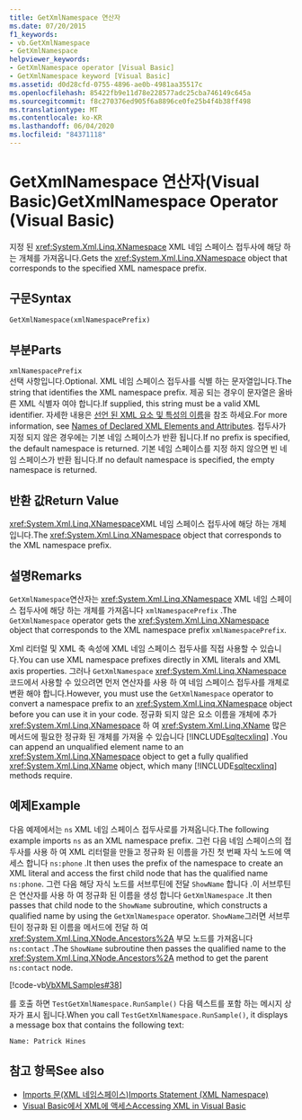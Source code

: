 ```yaml
---
title: GetXmlNamespace 연산자
ms.date: 07/20/2015
f1_keywords:
- vb.GetXmlNamespace
- GetXmlNamespace
helpviewer_keywords:
- GetXmlNamespace operator [Visual Basic]
- GetXmlNamespace keyword [Visual Basic]
ms.assetid: d0d28cfd-0755-4896-ae0b-4981aa35517c
ms.openlocfilehash: 85422fb9e11d78e228577adc25cba746149c645a
ms.sourcegitcommit: f8c270376ed905f6a8896ce0fe25b4f4b38ff498
ms.translationtype: MT
ms.contentlocale: ko-KR
ms.lasthandoff: 06/04/2020
ms.locfileid: "84371118"
---
```

# <a name="getxmlnamespace-operator-visual-basic"></a><span data-ttu-id="2a0de-102">GetXmlNamespace 연산자(Visual Basic)</span><span class="sxs-lookup"><span data-stu-id="2a0de-102">GetXmlNamespace Operator (Visual Basic)</span></span>
<span data-ttu-id="2a0de-103">지정 된 <xref:System.Xml.Linq.XNamespace> XML 네임 스페이스 접두사에 해당 하는 개체를 가져옵니다.</span><span class="sxs-lookup"><span data-stu-id="2a0de-103">Gets the <xref:System.Xml.Linq.XNamespace> object that corresponds to the specified XML namespace prefix.</span></span>  
  
## <a name="syntax"></a><span data-ttu-id="2a0de-104">구문</span><span class="sxs-lookup"><span data-stu-id="2a0de-104">Syntax</span></span>  
  
```vb  
GetXmlNamespace(xmlNamespacePrefix)  
```  
  
## <a name="parts"></a><span data-ttu-id="2a0de-105">부분</span><span class="sxs-lookup"><span data-stu-id="2a0de-105">Parts</span></span>  
 `xmlNamespacePrefix`  
 <span data-ttu-id="2a0de-106">선택 사항입니다.</span><span class="sxs-lookup"><span data-stu-id="2a0de-106">Optional.</span></span> <span data-ttu-id="2a0de-107">XML 네임 스페이스 접두사를 식별 하는 문자열입니다.</span><span class="sxs-lookup"><span data-stu-id="2a0de-107">The string that identifies the XML namespace prefix.</span></span> <span data-ttu-id="2a0de-108">제공 되는 경우이 문자열은 올바른 XML 식별자 여야 합니다.</span><span class="sxs-lookup"><span data-stu-id="2a0de-108">If supplied, this string must be a valid XML identifier.</span></span> <span data-ttu-id="2a0de-109">자세한 내용은 [선언 된 XML 요소 및 특성의 이름](../../programming-guide/language-features/xml/names-of-declared-xml-elements-and-attributes.md)을 참조 하세요.</span><span class="sxs-lookup"><span data-stu-id="2a0de-109">For more information, see [Names of Declared XML Elements and Attributes](../../programming-guide/language-features/xml/names-of-declared-xml-elements-and-attributes.md).</span></span> <span data-ttu-id="2a0de-110">접두사가 지정 되지 않은 경우에는 기본 네임 스페이스가 반환 됩니다.</span><span class="sxs-lookup"><span data-stu-id="2a0de-110">If no prefix is specified, the default namespace is returned.</span></span> <span data-ttu-id="2a0de-111">기본 네임 스페이스를 지정 하지 않으면 빈 네임 스페이스가 반환 됩니다.</span><span class="sxs-lookup"><span data-stu-id="2a0de-111">If no default namespace is specified, the empty namespace is returned.</span></span>  
  
## <a name="return-value"></a><span data-ttu-id="2a0de-112">반환 값</span><span class="sxs-lookup"><span data-stu-id="2a0de-112">Return Value</span></span>  
 <span data-ttu-id="2a0de-113"><xref:System.Xml.Linq.XNamespace>XML 네임 스페이스 접두사에 해당 하는 개체입니다.</span><span class="sxs-lookup"><span data-stu-id="2a0de-113">The <xref:System.Xml.Linq.XNamespace> object that corresponds to the XML namespace prefix.</span></span>  
  
## <a name="remarks"></a><span data-ttu-id="2a0de-114">설명</span><span class="sxs-lookup"><span data-stu-id="2a0de-114">Remarks</span></span>  
 <span data-ttu-id="2a0de-115">`GetXmlNamespace`연산자는 <xref:System.Xml.Linq.XNamespace> XML 네임 스페이스 접두사에 해당 하는 개체를 가져옵니다 `xmlNamespacePrefix` .</span><span class="sxs-lookup"><span data-stu-id="2a0de-115">The `GetXmlNamespace` operator gets the <xref:System.Xml.Linq.XNamespace> object that corresponds to the XML namespace prefix `xmlNamespacePrefix`.</span></span>  
  
 <span data-ttu-id="2a0de-116">Xml 리터럴 및 XML 축 속성에 XML 네임 스페이스 접두사를 직접 사용할 수 있습니다.</span><span class="sxs-lookup"><span data-stu-id="2a0de-116">You can use XML namespace prefixes directly in XML literals and XML axis properties.</span></span> <span data-ttu-id="2a0de-117">그러나 `GetXmlNamespace` <xref:System.Xml.Linq.XNamespace> 코드에서 사용할 수 있으려면 먼저 연산자를 사용 하 여 네임 스페이스 접두사를 개체로 변환 해야 합니다.</span><span class="sxs-lookup"><span data-stu-id="2a0de-117">However, you must use the `GetXmlNamespace` operator to convert a namespace prefix to an <xref:System.Xml.Linq.XNamespace> object before you can use it in your code.</span></span> <span data-ttu-id="2a0de-118">정규화 되지 않은 요소 이름을 개체에 추가 <xref:System.Xml.Linq.XNamespace> 하 여 <xref:System.Xml.Linq.XName> 많은 메서드에 필요한 정규화 된 개체를 가져올 수 있습니다 [!INCLUDE[sqltecxlinq](~/includes/sqltecxlinq-md.md)] .</span><span class="sxs-lookup"><span data-stu-id="2a0de-118">You can append an unqualified element name to an <xref:System.Xml.Linq.XNamespace> object to get a fully qualified <xref:System.Xml.Linq.XName> object, which many [!INCLUDE[sqltecxlinq](~/includes/sqltecxlinq-md.md)] methods require.</span></span>  
  
## <a name="example"></a><span data-ttu-id="2a0de-119">예제</span><span class="sxs-lookup"><span data-stu-id="2a0de-119">Example</span></span>  
 <span data-ttu-id="2a0de-120">다음 예제에서는 `ns` XML 네임 스페이스 접두사로를 가져옵니다.</span><span class="sxs-lookup"><span data-stu-id="2a0de-120">The following example imports `ns` as an XML namespace prefix.</span></span> <span data-ttu-id="2a0de-121">그런 다음 네임 스페이스의 접두사를 사용 하 여 XML 리터럴을 만들고 정규화 된 이름을 가진 첫 번째 자식 노드에 액세스 합니다 `ns:phone` .</span><span class="sxs-lookup"><span data-stu-id="2a0de-121">It then uses the prefix of the namespace to create an XML literal and access the first child node that has the qualified name `ns:phone`.</span></span> <span data-ttu-id="2a0de-122">그런 다음 해당 자식 노드를 서브루틴에 전달 `ShowName` 합니다 .이 서브루틴은 연산자를 사용 하 여 정규화 된 이름을 생성 합니다 `GetXmlNamespace` .</span><span class="sxs-lookup"><span data-stu-id="2a0de-122">It then passes that child node to the `ShowName` subroutine, which constructs a qualified name by using the `GetXmlNamespace` operator.</span></span> <span data-ttu-id="2a0de-123">`ShowName`그러면 서브루틴이 정규화 된 이름을 메서드에 전달 하 여 <xref:System.Xml.Linq.XNode.Ancestors%2A> 부모 노드를 가져옵니다 `ns:contact` .</span><span class="sxs-lookup"><span data-stu-id="2a0de-123">The `ShowName` subroutine then passes the qualified name to the <xref:System.Xml.Linq.XNode.Ancestors%2A> method to get the parent `ns:contact` node.</span></span>  
  
 [!code-vb[VbXMLSamples#38](~/samples/snippets/visualbasic/VS_Snippets_VBCSharp/VbXMLSamples/VB/GetXmlNamespace.vb#38)]  
  
 <span data-ttu-id="2a0de-124">를 호출 하면 `TestGetXmlNamespace.RunSample()` 다음 텍스트를 포함 하는 메시지 상자가 표시 됩니다.</span><span class="sxs-lookup"><span data-stu-id="2a0de-124">When you call `TestGetXmlNamespace.RunSample()`, it displays a message box that contains the following text:</span></span>  
  
 `Name: Patrick Hines`  
  
## <a name="see-also"></a><span data-ttu-id="2a0de-125">참고 항목</span><span class="sxs-lookup"><span data-stu-id="2a0de-125">See also</span></span>

- [<span data-ttu-id="2a0de-126">Imports 문(XML 네임스페이스)</span><span class="sxs-lookup"><span data-stu-id="2a0de-126">Imports Statement (XML Namespace)</span></span>](../statements/imports-statement-xml-namespace.md)
- [<span data-ttu-id="2a0de-127">Visual Basic에서 XML에 액세스</span><span class="sxs-lookup"><span data-stu-id="2a0de-127">Accessing XML in Visual Basic</span></span>](../../programming-guide/language-features/xml/accessing-xml.md)
